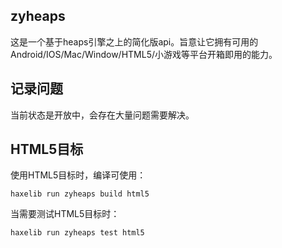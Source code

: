 ## zyheaps
这是一个基于heaps引擎之上的简化版api。旨意让它拥有可用的Android/IOS/Mac/Window/HTML5/小游戏等平台开箱即用的能力。

## 记录问题
当前状态是开放中，会存在大量问题需要解决。

## HTML5目标
使用HTML5目标时，编译可使用：
```shell
haxelib run zyheaps build html5
```
当需要测试HTML5目标时：
```shell
haxelib run zyheaps test html5
```